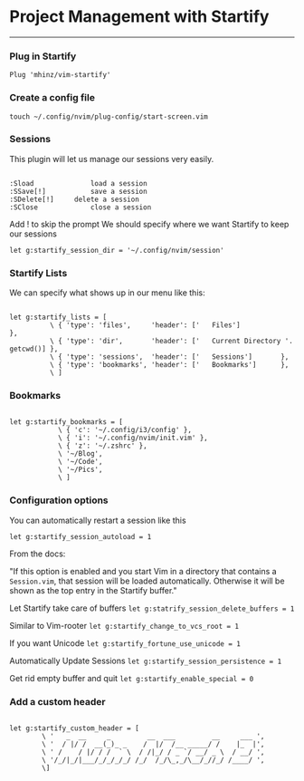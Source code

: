 # Project Management with Startify

---

### Plug in Startify

`Plug 'mhinz/vim-startify'`

### Create a config file

`touch ~/.config/nvim/plug-config/start-screen.vim`

### Sessions

This plugin will let us manage our sessions very easily.

```

:Sload				load a session
:SSave[!]			save a session
:SDelete[!]		delete a session
:SClose				close a session

```

Add ! to skip the prompt
We should specify where we want Startify to keep our sessions

`let g:startify_session_dir = '~/.config/nvim/session'`

### Startify Lists

We can specify what shows up in our menu like this:

```

let g:startify_lists = [
          \ { 'type': 'files',     'header': ['   Files']            },
          \ { 'type': 'dir',       'header': ['   Current Directory '. getcwd()] },
          \ { 'type': 'sessions',  'header': ['   Sessions']       },
          \ { 'type': 'bookmarks', 'header': ['   Bookmarks']      },
          \ ]

```

### Bookmarks

```

let g:startify_bookmarks = [
            \ { 'c': '~/.config/i3/config' },
            \ { 'i': '~/.config/nvim/init.vim' },
            \ { 'z': '~/.zshrc' },
            \ '~/Blog',
            \ '~/Code',
            \ '~/Pics',
            \ ]

```

### Configuration options

You can automatically restart a session like this

`let g:startify_session_autoload = 1`

From the docs:

"If this option is enabled and you start Vim in a directory that contains a `Session.vim`, that session will be loaded automatically. Otherwise it will be shown as the top entry in the Startify buffer."

Let Startify take care of buffers
`let g:statrify_session_delete_buffers = 1`

Similar to Vim-rooter
`let g:startify_change_to_vcs_root = 1`

If you want Unicode
`let g:startify_fortune_use_unicode = 1`

Automatically Update Sessions
`let g:startify_session_persistence = 1`

Get rid empty buffer and quit
`let g:startify_enable_special = 0`

### Add a custom header

```

let g:startify_custom_header = [
        \ '   _  __     _         __  ___         __     ___ ',
        \ '  / |/ /  __(_)_ _    /  |/  /__ _____/ /    |_  |',
        \ ' /    / |/ / /  ` \  / /|_/ / _ `/ __/ _ \  / __/ ',
        \ '/_/|_/|___/_/_/_/_/ /_/  /_/\_,_/\__/_//_/ /____/ ',
        \]

```
